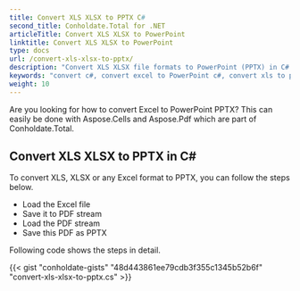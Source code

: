 ```yaml
---
title: Convert XLS XLSX to PPTX C#
second_title: Conholdate.Total for .NET
articleTitle: Convert XLS XLSX to PowerPoint
linktitle: Convert XLS XLSX to PowerPoint
type: docs
url: /convert-xls-xlsx-to-pptx/
description: "Convert XLS XLSX file formats to PowerPoint (PPTX) in C#."
keywords: "convert c#, convert excel to PowerPoint c#, convert xls to pptx c#, convert xlsx to powerpoint c#, .NET convert xls xlsx, xls to pptx .net, xlsx to pptx asp .net, c# converter for xls, c# converter for xlsx, excel to pptx c#, sheet to slide"
weight: 10
---
```


Are you looking for how to convert Excel to PowerPoint PPTX? This can easily be done with Aspose.Cells and Aspose.Pdf which are part of Conholdate.Total.

## **Convert XLS XLSX to PPTX in C#**
To convert XLS, XLSX or any Excel format to PPTX, you can follow the steps below.

- Load the Excel file 
- Save it to PDF stream
- Load the PDF stream
- Save this PDF as PPTX

Following code shows the steps in detail.

{{< gist "conholdate-gists" "48d443861ee79cdb3f355c1345b52b6f" "convert-xls-xlsx-to-pptx.cs" >}}